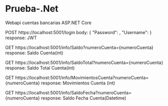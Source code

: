 # Prueba-.Net
Webapi cuentas bancarias ASP.NET Core

POST  https://localhost:5001/login
body: {
    "Password": ,
    "Username": 
      } 
response: JWT
      
GET https://localhost:5001/info/Saldo?numeroCuenta={numeroCuenta}
response: Saldo Cuenta(int)

GET https://localhost:5001/info/SaldoTotal?numeroCuenta={numeroCuenta}
response: Saldo Total Cuenta(int)

GET https://localhost:5001/info/MovimientosCuenta?numeroCuenta={numeroCuenta}
response: Movimientos Cuenta (int)

GET https://localhost:5001/info/SaldoFecha?numeroCuenta={numeroCuenta}
response: Saldo Fecha Cuenta(Datetime)
